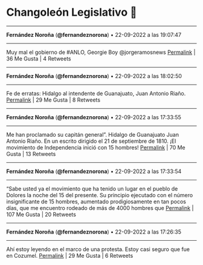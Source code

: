 # Changoleón Legislativo 🙈
*****
**Fernández Noroña** (**@fernandeznorona**) • 22-09-2022 a las 19:07:47
*****
Muy mal el gobierno de #ANLO, Georgie Boy @jorgeramosnews
[Permalink](https://twitter.com/fernandeznorona/status/1573147084722958336) | 36 Me Gusta | 4 Retweets
*****
**Fernández Noroña** (**@fernandeznorona**) • 22-09-2022 a las 18:02:50
*****
Fe de erratas: Hidalgo al intendente de Guanajuato, Juan Antonio Riaño.
[Permalink](https://twitter.com/fernandeznorona/status/1573130739750735877) | 29 Me Gusta | 8 Retweets
*****
**Fernández Noroña** (**@fernandeznorona**) • 22-09-2022 a las 17:33:55
*****
Me han proclamado su capitán general”. Hidalgo de Guanajuato Juan Antonio Riaño. En un escrito dirigido el 21 de septiembre de 1810. ¡El movimiento de Independencia inició con 15 hombres!
[Permalink](https://twitter.com/fernandeznorona/status/1573123462243430400) | 70 Me Gusta | 13 Retweets
*****
**Fernández Noroña** (**@fernandeznorona**) • 22-09-2022 a las 17:33:54
*****
“Sabe usted ya el movimiento que ha tenido un lugar en el pueblo de Dolores la noche del 15 del presente. Su principio ejecutado con el número insignificante de 15 hombres, aumentado prodigiosamente en tan pocos días, que me encuentro rodeado de más de 4000 hombres que
[Permalink](https://twitter.com/fernandeznorona/status/1573123459600846849) | 107 Me Gusta | 20 Retweets
*****
**Fernández Noroña** (**@fernandeznorona**) • 22-09-2022 a las 17:26:35
*****
Ahí estoy leyendo en el marco de una protesta.  Estoy casi seguro que fue en Cozumel.
[Permalink](https://twitter.com/fernandeznorona/status/1573121616661577728) | 29 Me Gusta | 6 Retweets